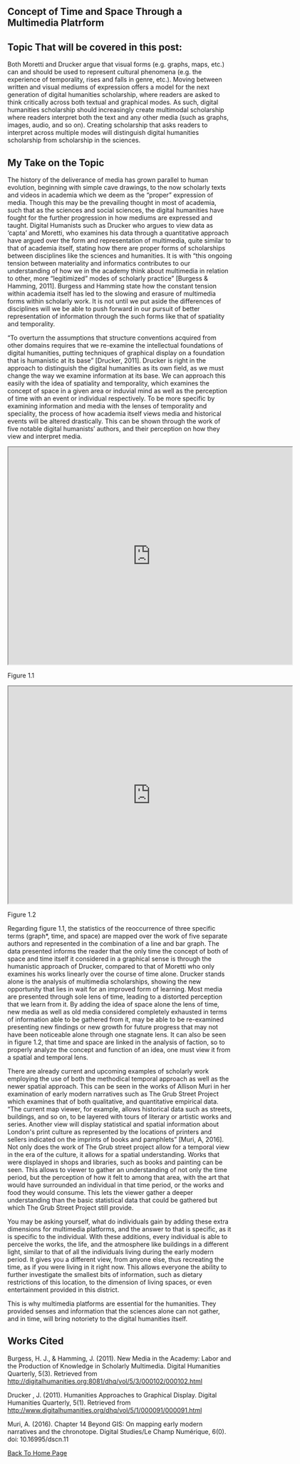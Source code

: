 ## Concept of Time and Space Through a Multimedia Platrform

## Topic That will be covered in this post:
Both Moretti and Drucker argue that visual forms (e.g. graphs, maps, etc.) can and should be used to
represent cultural phenomena (e.g. the experience of temporality, rises and falls in genre, etc.). Moving between written and visual mediums of expression offers a model for the next generation of digital
humanities scholarship, where readers are asked to think critically across both textual and graphical
modes. As such, digital humanities scholarship should increasingly create multimodal scholarship
where readers interpret both the text and any other media (such as graphs, images, audio, and so
on). Creating scholarship that asks readers to interpret across multiple modes will distinguish digital
humanities scholarship from scholarship in the sciences.

## My Take on the Topic

<p>The history of the deliverance of media has grown parallel to human evolution, beginning with simple cave drawings, to the now scholarly texts and videos in academia which we deem as the “proper” expression of media. Though this may be the prevailing thought in most of academia, such that as the sciences and social sciences, the digital humanities have fought for the further progression in how mediums are expressed and taught. Digital Humanists such as Drucker who argues to view data as ‘capta’ and Moretti, who examines his data through a quantitative approach have argued over the form and representation of multimedia, quite similar to that of academia itself, stating how there are proper forms of scholarships between disciplines like the sciences and humanities. It is with “this ongoing tension between materiality and informatics contributes to our understanding of how we in the academy think about multimedia in relation to other, more “legitimized” modes of scholarly practice” [Burgess & Hamming, 2011]. Burgess and Hamming state how the constant tension within academia itself has led to the slowing and erasure of multimedia forms within scholarly work. It is not until we put aside the differences of disciplines will we be able to push forward in our pursuit of better representation of information through the such forms like that of spatiality and temporality. </p>

<p>“To overturn the assumptions that structure conventions acquired from other domains requires that we re-examine the intellectual foundations of digital humanities, putting techniques of graphical display on a foundation that is humanistic at its base” [Drucker, 2011]. Drucker is right in the approach to distinguish the digital humanities as its own field, as we must change the way we examine information at its base. We can approach this easily with the idea of spatiality and temporality, which examines the concept of space in a given area or induvial mind as well as the perception of time with an event or individual respectively. To be more specific by examining information and media with the lenses of temporality and speciality, the process of how academia itself views media and historical events will be altered drastically. This can be shown through the work of five notable digital humanists’ authors, and their perception on how they view and interpret media.</p>

<!--	Exported from Voyant Tools (voyant-tools.org).
The iframe src attribute below uses a relative protocol to better function with both
http and https sites, but if you're embedding this into a local web page (file protocol)
you should add an explicit protocol (https if you're using voyant-tools.org, otherwise
it depends on this server.
Feel free to change the height and width values or other styling below: -->
<!--	Exported from Voyant Tools (voyant-tools.org).
The iframe src attribute below uses a relative protocol to better function with both
http and https siteshttps://github.com/Logan-ML, but if you're embedding this into a local web page (file protocol)
you should add an explicit protocol (https if you're using voyant-tools.org, otherwise
it depends on this server.
Feel free to change the height and width values or other styling below: -->

<iframe style='width: 637px; height: 487px;' src='https://voyant-tools.org/tool/Trends/?query=space&query=graph*&query=time&mode=&corpus=8b89b6e45b0b0389ae49550c53d8c2e8'></iframe>

<p>Figure 1.1</p>

<iframe style='width: 637px; height: 487px;' src='https://voyant-tools.org/tool/CollocatesGraph/?query=digital&query=time&query=space&query=graph&mode=corpus&corpus=8b89b6e45b0b0389ae49550c53d8c2e8'></iframe>

<p>Figure 1.2</p>

<p>Regarding figure 1.1, the statistics of the reoccurrence of three specific terms (graph*, time, and space) are mapped over the work of five separate authors and represented in the combination of a line and bar graph. The data presented informs the reader that the only time the concept of both of space and time itself it considered in a graphical sense is through the humanistic approach of Drucker, compared to that of Moretti who only examines his works linearly over the course of time alone. Drucker stands alone is the analysis of multimedia scholarships, showing the new opportunity that lies in wait for an improved form of learning. Most media are presented through sole lens of time, leading to a distorted perception that we learn from it. By adding the idea of space alone the lens of time, new media as well as old media considered completely exhausted in terms of information able to be gathered from it, may be able to be re-examined presenting new findings or new growth for future progress that may not have been noticeable alone through one stagnate lens. It can also be seen in figure 1.2, that time and space are linked in the analysis of faction, so to properly analyze the concept and function of an idea, one must view it from a spatial and temporal lens.</p>
	
<p>There are already current and upcoming examples of scholarly work employing the use of both the methodical temporal approach as well as the newer spatial approach. This can be seen in the works of Allison Muri in her examination of early modern narratives such as The Grub Street Project which examines that of both qualitative, and quantitative empirical data.  “The current map viewer, for example, allows historical data such as streets, buildings, and so on, to be layered with tours of literary or artistic works and series. Another view will display statistical and spatial information about London's print culture as represented by the locations of printers and sellers indicated on the imprints of books and pamphlets” [Muri, A, 2016]. Not only does the work of The Grub street project allow for a temporal view in the era of the culture, it allows for a spatial understanding. Works that were displayed in shops and libraries, such as books and painting can be seen. This allows to viewer to gather an understanding of not only the time period, but the perception of how it felt to among that area, with the art that would have surrounded an individual in that time period, or the works and food they would consume. This lets the viewer gather a deeper understanding than the basic statistical data that could be gathered but which The Grub Street Project still provide. </p>
	
<p>You may be asking yourself, what do individuals gain by adding these extra dimensions for multimedia platforms, and the answer to that is specific, as it is specific to the individual. With these additions, every individual is able to perceive the works, the life, and the atmosphere like buildings in a different light, similar to that of all the individuals living during the early modern period. It gives you a different view, from anyone else, thus recreating the time, as if you were living in it right now. This allows everyone the ability to further investigate the smallest bits of information, such as dietary restrictions of this location, to the dimension of living spaces, or even entertainment provided in this district.</p>

<p>This is why multimedia platforms are essential for the humanities. They provided senses and information that the sciences alone can not gather, and in time, will bring notoriety to the digital humanities itself.</p>


## Works Cited
Burgess, H. J., & Hamming, J. (2011). New Media in the Academy: Labor and the Production of Knowledge in Scholarly Multimedia. Digital Humanities Quarterly, 5(3). Retrieved from http://digitalhumanities.org:8081/dhq/vol/5/3/000102/000102.html

Drucker , J. (2011). Humanities Approaches to Graphical Display. Digital Humanities Quarterly, 5(1). Retrieved from http://www.digitalhumanities.org/dhq/vol/5/1/000091/000091.html

Muri, A. (2016). Chapter 14
Beyond GIS: On mapping early modern narratives and the chronotope. Digital Studies/Le Champ Numérique, 6(0). doi: 10.16995/dscn.11

[Back To Home Page](IASC-2P02)

<!--
<iframe style="width: 750px; height: 1000px;" src="processing/index.html"></iframe>
-->
